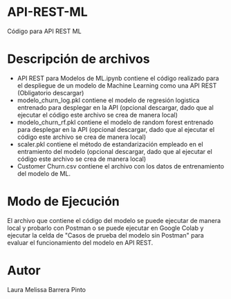 # API-REST-ML
Código para API REST ML

# Descripción de archivos
- API REST para Modelos de ML.ipynb contiene el código realizado para el despliegue de un modelo de Machine Learning como una API REST (Obligatorio descargar)
- modelo_churn_log.pkl contiene el modelo de regresión logistica entrenado para desplegar en la API (opcional descargar, dado que al ejecutar el código este archivo se crea de manera local)
- modelo_churn_rf.pkl contiene el modelo de random forest entrenado para desplegar en la API (opcional descargar, dado que al ejecutar el código este archivo se crea de manera local)
- scaler.pkl contiene el método de estandarización empleado en el entramiento del modelo (opcional descargar, dado que al ejecutar el código este archivo se crea de manera local)
- Customer Churn.csv contiene el archivo con los datos de entrenamiento del modelo de ML.

# Modo de Ejecución
El archivo que contiene el código del modelo se puede ejecutar de manera local y probarlo con Postman o se puede ejecutar en Google Colab y ejecutar la celda de "Casos de prueba del modelo sin Postman" para evaluar el funcionamiento del modelo en API REST.

# Autor
Laura Melissa Barrera Pinto
